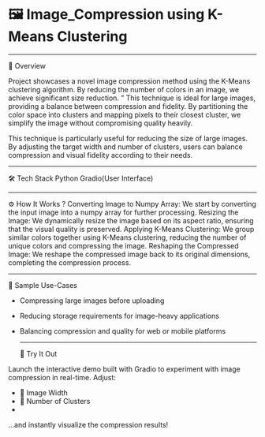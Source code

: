 # 🖼️ Image_Compression using K-Means Clustering

__________
🚀 Overview 

Project showcases a novel image compression method using the K-Means clustering algorithm. By reducing the number of colors in an image, we achieve significant size reduction. ”
This technique is ideal for large images, providing a balance between compression and fidelity. By partitioning the color space into clusters and mapping pixels to their closest cluster, we simplify the image without compromising quality heavily. 

This technique is particularly useful for reducing the size of large images. By adjusting the target width and number of clusters, users can balance compression and visual fidelity according to their needs.
_______________

🛠️ Tech Stack
Python 
Gradio(User Interface)
________________

⚙️ How It Works ?
Converting Image to Numpy Array: We start by converting the input image into a numpy array for further processing.
Resizing the Image: We dynamically resize the image based on its aspect ratio, ensuring that the visual quality is preserved.
Applying K-Means Clustering: We group similar colors together using K-Means clustering, reducing the number of unique colors and compressing the image.
Reshaping the Compressed Image: We reshape the compressed image back to its original dimensions, completing the compression process.
___________________

📸 Sample Use-Cases

- Compressing large images before uploading
- Reducing storage requirements for image-heavy applications
- Balancing compression and quality for web or mobile platforms
  _______

  🧪 Try It Out

Launch the interactive demo built with Gradio to experiment with image compression in real-time. 
Adjust:
- 📏 Image Width
- 🎨 Number of Clusters
- 
...and instantly visualize the compression results!


